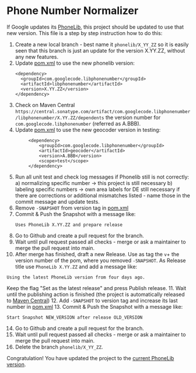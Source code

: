 # Phone Number Normalizer

If Google updates its [PhoneLib](https://github.com/google/libphonenumber), this project should be updated to use that new version. This file is a step by step instruction how to do this:

1. Create a new local branch - best name it ```phonelib/X_YY_ZZ``` so it is easily seen that this branch is just an update for the version X.YY.ZZ, without any new features.
2. Update [pom.xml](pom.xml) to use the new phonelib version:
   ```
   <dependency>
     <groupId>com.googlecode.libphonenumber</groupId>
     <artifactId>libphonenumber</artifactId>
     <version>X.YY.ZZ</version>
   </dependency>
   ```
3. Check on Maven Central ```https://central.sonatype.com/artifact/com.googlecode.libphonenumber/libphonenumber/X.YY.ZZ/dependents``` the version number for ```com.googlecode.libphonenumber``` (referred as A.BBB).
4. Update [pom.xml](pom.xml) to use the new geocoder version in testing:
   ```
        <dependency>
            <groupId>com.googlecode.libphonenumber</groupId>
            <artifactId>geocoder</artifactId>
            <version>A.BBB</version>
            <scope>test</scope>
        </dependency>
   ```
5. Run all unit test and check log messages if Phonelib still is not correctly:
   a) normalizing specific number -> this project is still necessary
   b) labeling specific numbers -> own area labels for DE still necessary
   if there are corrections or additional mismatches listed - name those in the commit message and update tests.
6. Remove ```-SNAPSHOT``` from version tag in [pom.xml](pom.xml)
7. Commit & Push the Snapshot with a message like:
   ```
   Uses PhoneLib X.YY.ZZ and prepare release
   ```
8. Go to Github and create a pull request for the branch.
9. Wait until pull request passed all checks - merge or ask a maintainer to merge the pull request into main.
10. After merge has finished, draft a new Release. Use as tag the ```v```+ the version number of the pom, where you removed ```-SNAPSHOT```. As Release title use  ```PhoneLib X.YY.ZZ``` and add a message like:
   ```
   Using the latest PhoneLib version from four days ago.
   ```
   Keep the flag "Set as the latest release" and press Publish release.
11. Wait until the publishing action is finished (the project is automatically released to [Maven Central](https://central.sonatype.com/artifact/de.telekom.phonenumber/normalizer/))
12. Add ```-SNAPSHOT``` to version tag and increase its last number in [pom.xml](pom.xml)
13. Commit & Push the Snapshot with a message like:
   ```
   Start Snapshot NEW_VERSION after release OLD_VERSION
   ```
14. Go to Github and create a pull request for the branch.
15. Wait until pull request passed all checks - merge or ask a maintainer to merge the pull request into main.
16. Delete the branch ```phonelib/X_YY_ZZ```.

Congratulation! You have updated the project to the [current PhoneLib version](https://central.sonatype.com/artifact/com.googlecode.libphonenumber/libphonenumber).